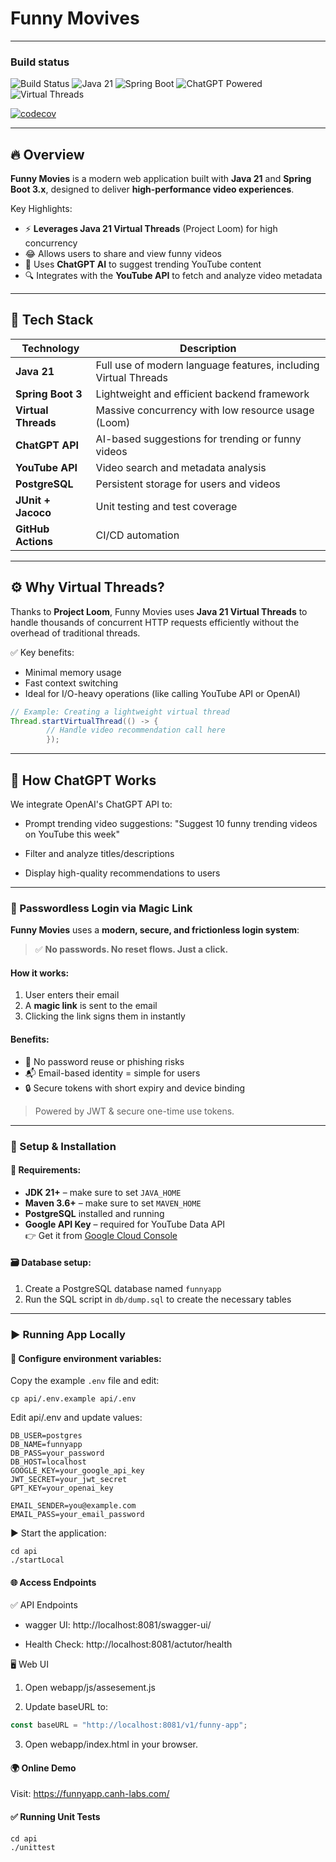 # Funny Movives
---

### Build status
![Build Status](https://github.com/nguyenhuuca/assessment/actions/workflows/funnyapp-ci.yml/badge.svg)
![Java 21](https://img.shields.io/badge/Java-21-blue)
![Spring Boot](https://img.shields.io/badge/Spring--Boot-3.x-brightgreen)
![ChatGPT Powered](https://img.shields.io/badge/AI-ChatGPT--Powered-purple)
![Virtual Threads](https://img.shields.io/badge/Threads-Virtual--Threads-orang)

[![codecov](https://codecov.io/gh/nguyenhuuca/assessment/branch/main/graph/badge.svg)](https://codecov.io/gh/nguyenhuuca/assessment)

---
## 🔥 Overview
**Funny Movies** is a modern web application built with **Java 21** and **Spring Boot 3.x**, designed to deliver **high-performance video experiences**.

Key Highlights:
- ⚡ **Leverages Java 21 Virtual Threads** (Project Loom) for high concurrency
- 😂 Allows users to share and view funny videos
- 🤖 Uses **ChatGPT AI** to suggest trending YouTube content
- 🔍 Integrates with the **YouTube API** to fetch and analyze video metadata

---

## 🚀 Tech Stack

| Technology        | Description                                                |
|-------------------|------------------------------------------------------------|
| **Java 21**       | Full use of modern language features, including Virtual Threads |
| **Spring Boot 3** | Lightweight and efficient backend framework                |
| **Virtual Threads** | Massive concurrency with low resource usage (Loom)       |
| **ChatGPT API**   | AI-based suggestions for trending or funny videos          |
| **YouTube API**   | Video search and metadata analysis                         |
| **PostgreSQL**    | Persistent storage for users and videos                    |
| **JUnit + Jacoco**| Unit testing and test coverage                             |
| **GitHub Actions**| CI/CD automation                                           |

---
## ⚙️ Why Virtual Threads?

Thanks to **Project Loom**, Funny Movies uses **Java 21 Virtual Threads** to handle thousands of concurrent HTTP requests efficiently without the overhead of traditional threads.

✅ Key benefits:
- Minimal memory usage
- Fast context switching
- Ideal for I/O-heavy operations (like calling YouTube API or OpenAI)

```java
// Example: Creating a lightweight virtual thread
Thread.startVirtualThread(() -> {
        // Handle video recommendation call here
        });
```
---
## 🧠 How ChatGPT Works

We integrate OpenAI's ChatGPT API to:

- Prompt trending video suggestions:
"Suggest 10 funny trending videos on YouTube this week"

- Filter and analyze titles/descriptions

- Display high-quality recommendations to users

---

### 🔐 Passwordless Login via Magic Link

**Funny Movies** uses a **modern, secure, and frictionless login system**:

> ✅ **No passwords. No reset flows. Just a click.**

#### How it works:
1. User enters their email
2. A **magic link** is sent to the email
3. Clicking the link signs them in instantly

#### Benefits:
- 🚫 No password reuse or phishing risks
- 📬 Email-based identity = simple for users
- 🔒 Secure tokens with short expiry and device binding

> Powered by JWT & secure one-time use tokens.


---

### 🚀 Setup & Installation

#### 🧰 Requirements:
- **JDK 21+** – make sure to set `JAVA_HOME`
- **Maven 3.6+** – make sure to set `MAVEN_HOME`
- **PostgreSQL** installed and running
- **Google API Key** – required for YouTube Data API  
  👉 Get it from [Google Cloud Console](https://console.cloud.google.com/apis/api/youtube.googleapis.com/credentials)

#### 🗃️ Database setup:
1. Create a PostgreSQL database named `funnyapp`
2. Run the SQL script in `db/dump.sql` to create the necessary tables

---

### ▶️ Running App Locally

#### 🔧 Configure environment variables:
Copy the example `.env` file and edit:
```shell
cp api/.env.example api/.env
```
Edit api/.env and update values:
```shell
DB_USER=postgres
DB_NAME=funnyapp
DB_PASS=your_password
DB_HOST=localhost
GOOGLE_KEY=your_google_api_key
JWT_SECRET=your_jwt_secret
GPT_KEY=your_openai_key

EMAIL_SENDER=you@example.com
EMAIL_PASS=your_email_password
```

▶ Start the application:
```shell
cd api
./startLocal
```

#### 🌐 Access Endpoints

✅ API Endpoints
- wagger UI: http://localhost:8081/swagger-ui/

- Health Check: http://localhost:8081/actutor/health

🖥️ Web UI
1. Open webapp/js/assesement.js

2. Update baseURL to:
```js
const baseURL = "http://localhost:8081/v1/funny-app";
```
3. Open webapp/index.html in your browser.

#### 🌍 Online Demo
Visit: https://funnyapp.canh-labs.com/

#### ✅ Running Unit Tests

```shell
cd api
./unittest
```

